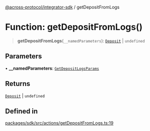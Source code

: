 [@across-protocol/integrator-sdk](../README.md) / getDepositFromLogs

# Function: getDepositFromLogs()

> **getDepositFromLogs**(`__namedParameters`): [`Deposit`](../type-aliases/Deposit.md) \| `undefined`

## Parameters

• **\_\_namedParameters**: [`GetDepositLogsParams`](../type-aliases/GetDepositLogsParams.md)

## Returns

[`Deposit`](../type-aliases/Deposit.md) \| `undefined`

## Defined in

[packages/sdk/src/actions/getDepositFromLogs.ts:19](https://github.com/across-protocol/toolkit/blob/0408e9d38e7f5e4687131c33ea4b58d12a946b0d/packages/sdk/src/actions/getDepositFromLogs.ts#L19)
